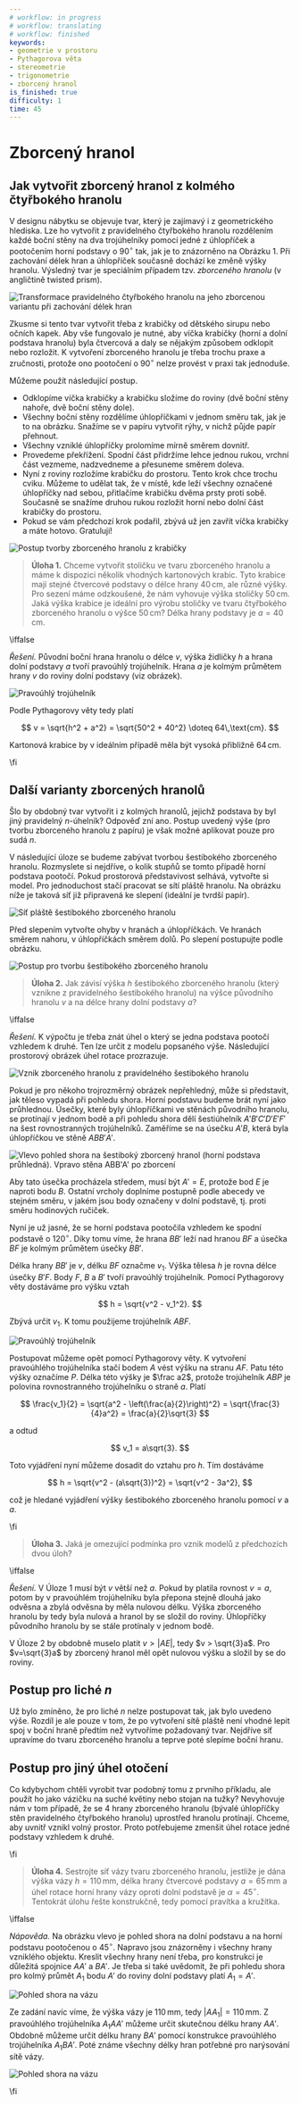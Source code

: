 ```yaml
---
# workflow: in progress
# workflow: translating
# workflow: finished
keywords:
- geometrie v prostoru
- Pythagorova věta
- stereometrie
- trigonometrie
- zborcený hranol
is_finished: true
difficulty: 1
time: 45
---
```


# Zborcený hranol

## Jak vytvořit zborcený hranol z kolmého čtyřbokého hranolu

V designu nábytku se objevuje tvar, který je zajímavý i z geometrického hlediska. 
Lze ho vytvořit z pravidelného čtyřbokého hranolu rozdělením 
každé boční stěny na dva trojúhelníky pomocí jedné z úhlopříček 
a pootočením horní podstavy o $90^\circ$ tak, jak je to znázorněno na Obrázku 1. 
Při zachování délek hran a úhlopříček současně dochází ke změně výšky hranolu. 
Výsledný tvar je speciálním případem tzv. *zborceného hranolu* (v angličtině twisted prism).

![Transformace pravidelného čtyřbokého hranolu na jeho zborcenou variantu při zachování délek hran](math4y_twisted_prism_postup.png) 

Zkusme si tento tvar vytvořit třeba z krabičky od dětského sirupu nebo očních kapek.
Aby vše fungovalo je nutné, aby víčka krabičky (horní a dolní podstava hranolu) byla čtvercová 
a daly se nějakým způsobem odklopit nebo rozložit. 
K vytvoření zborceného hranolu je třeba trochu praxe a zručnosti, 
protože ono pootočení o $90^\circ$ nelze provést v praxi tak jednoduše.

Můžeme použít následující postup.

* Odklopíme víčka krabičky a krabičku složíme do roviny (dvě boční stěny nahoře, dvě boční stěny dole).
* Všechny boční stěny rozdělíme úhlopříčkami v jednom směru tak, jak je to na obrázku. Snažíme se v papíru vytvořit rýhy, v nichž půjde papír přehnout.
* Všechny vzniklé úhlopříčky prolomíme mírně směrem dovnitř.
* Provedeme překřížení. Spodní část přidržíme lehce jednou rukou,
vrchní část vezmeme, nadzvedneme a přesuneme směrem doleva.
* Nyní z roviny rozložíme krabičku do prostoru. Tento krok chce trochu cviku.
Můžeme to udělat tak, že v místě, kde leží všechny označené úhlopříčky nad sebou, přitlačíme krabičku dvěma prsty proti sobě.
Současně se snažíme druhou rukou rozložit horní nebo dolní část krabičky do prostoru.
* Pokud se vám předchozí krok podařil, zbývá už jen zavřít víčka krabičky a máte hotovo. Gratuluji!

![Postup tvorby zborceného hranolu z krabičky](twisted_prism_fotky2.jpg)   

> **Úloha 1.** Chceme vytvořit stoličku ve tvaru zborceného hranolu
> a máme k dispozici několik vhodných kartonových krabic.
> Tyto krabice mají stejné čtvercové podstavy o délce hrany $40\,\text{cm}$, ale různé výšky.
> Pro sezení máme odzkoušené, že nám vyhovuje výška stoličky $50\,\text{cm}$.
> Jaká výška krabice je ideální pro výrobu stoličky ve
> tvaru čtyřbokého zborceného hranolu o výšce $50\,\text{cm}$?
> Délka hrany podstavy je $a=40\,\text{cm}$.

\iffalse

*Řešení.* Původní boční hrana hranolu o délce $v$, 
výška židličky $h$ a hrana dolní podstavy $a$ tvoří pravoúhlý trojúhelník. 
Hrana $a$ je kolmým průmětem hrany $v$ do roviny dolní podstavy (viz obrázek). 

![Pravoúhlý trojúhelník](math4y_twisted_prism_priklad_1.png)

Podle Pythagorovy věty tedy platí 

$$
v = \sqrt{h^2 + a^2} = \sqrt{50^2 + 40^2} \doteq 64\,\text{cm}. 
$$ 

Kartonová krabice by v ideálním případě měla být vysoká přibližně $64\,\text{cm}$.

\fi

## Další varianty zborcených hranolů

Šlo by obdobný tvar vytvořit i z kolmých hranolů, 
jejichž podstava by byl jiný pravidelný $n$-úhelník? 
Odpověď zní ano. Postup uvedený výše (pro tvorbu zborceného hranolu z papíru) je však možné aplikovat pouze pro sudá $n$.

V následující úloze se budeme zabývat tvorbou šestibokého zborceného hranolu.
Rozmyslete si nejdříve, o kolik stupňů se tomto případě horní podstava pootočí. 
Pokud prostorová představivost selhává, vytvořte si model. 
Pro jednoduchost stačí pracovat se sítí pláště hranolu. 
Na obrázku níže je taková síť již připravená ke slepení (ideální je tvrdší papír).

![Síť pláště šestibokého zborceného hranolu](twisted_prism_6_sit.png)

Před slepením vytvořte ohyby v hranách a úhlopříčkách. 
Ve hranách směrem nahoru, v úhlopříčkách směrem dolů. 
Po slepení postupujte podle obrázku.

![Postup pro tvorbu šestibokého zborceného hranolu](twisted_prism_postup.png)

> **Úloha 2.** Jak závisí výška $h$ šestibokého zborceného hranolu
> (který vznikne z pravidelného šestibokého hranolu) na výšce původního
> hranolu $v$ a na délce hrany dolní podstavy $a$?

\iffalse

*Řešení.* K výpočtu je třeba znát úhel o který se jedna podstava
pootočí vzhledem k druhé. Ten lze určit z modelu popsaného výše.
Následující prostorový obrázek úhel rotace prozrazuje.

![Vznik zborceného hranolu z pravidelného šestibokého hranolu](twisted_prism_6.png)

Pokud je pro někoho trojrozměrný obrázek nepřehledný, 
může si představit, jak těleso vypadá při pohledu shora.
Horní podstavu budeme brát nyní jako průhlednou. 
Úsečky, které byly úhlopříčkami ve stěnách původního hranolu, 
se protínají v jednom bodě a při pohledu shora dělí šestiúhelník 
$A'B'C'D'E'F'$ na šest rovnostranných trojúhelníků. 
Zaměříme se na úsečku $A'B$, která byla úhlopříčkou ve stěně $ABB'A'$. 

![Vlevo pohled shora na šestiboký zborcený hranol (horní podstava průhledná). Vpravo stěna $ABB'A'$ po zborcení](twisted_prism_6_shora.png)

Aby tato úsečka procházela středem, 
musí být $A'=E$, protože bod $E$ je naproti bodu $B$. 
Ostatní vrcholy doplníme postupně podle abecedy ve stejném směru, 
v jakém jsou body označeny v dolní podstavě, tj. proti směru hodinových ručiček.

Nyní je už jasné, že se horní podstava pootočila vzhledem ke spodní podstavě o $120^\circ$.
Díky tomu víme, že hrana $BB'$ leží nad hranou $BF$ 
a úsečka $BF$ je kolmým průmětem úsečky $BB'$.

Délka hrany $BB'$ je $v$, délku $BF$ označme $v_1$. 
Výška tělesa $h$ je rovna délce úsečky $B'F$.
Body $F$, $B$ a $B'$ tvoří pravoúhlý trojúhelník. 
Pomocí Pythagorovy věty dostáváme pro výšku vztah

$$
h = \sqrt{v^2 - v_1^2}.
$$

Zbývá určit $v_1$. K tomu použijeme trojúhelník $ABF$. 

![Pravoúhlý trojúhelník](twisted_prism_6_vypocet.png)

Postupovat můžeme opět pomocí Pythagorovy věty. K vytvoření
pravoúhlého trojúhelníka stačí bodem $A$ vést výšku na stranu $AF$.
Patu této výšky označíme $P$. Délka této výšky je $\frac a2$, 
protože trojúhelník $ABP$ je polovina rovnostranného trojúhelníku o straně $a$. 
Platí

$$
\frac{v_1}{2} = \sqrt{a^2 - \left(\frac{a}{2}\right)^2} = \sqrt{\frac{3}{4}a^2} = \frac{a}{2}\sqrt{3}
$$

a odtud

$$
v_1 = a\sqrt{3}.
$$

Toto vyjádření nyní můžeme dosadit do vztahu pro  $h$. Tím dostáváme

$$
h = \sqrt{v^2 - (a\sqrt{3})^2} = \sqrt{v^2 - 3a^2},
$$

což je hledané vyjádření výšky šestibokého zborceného hranolu pomocí $v$ a $a$.

\fi

> **Úloha 3.** Jaká je omezující podmínka pro vznik modelů z předchozích dvou úloh?

\iffalse

*Řešení.* V Úloze 1 musí být $v$ větší než $a$. Pokud by platila rovnost $v=a$, 
potom by v pravoúhlém trojúhelníku byla přepona stejně dlouhá jako odvěsna 
a zbylá odvěsna by měla nulovou délku.
Výška zborceného hranolu by tedy byla nulová a hranol by se složil do roviny. 
Úhlopříčky původního hranolu by se stále protínaly v jednom bodě.

V Úloze 2 by obdobně muselo platit $v > |AE|$, tedy $v > \sqrt{3}a$. 
Pro $v=\sqrt{3}a$ by zborcený hranol měl opět nulovou výšku a složil by se do roviny.

## Postup pro liché $n$

Už bylo zmíněno, že pro liché $n$ nelze postupovat tak, jak bylo uvedeno výše.
Rozdíl je ale pouze v tom, že po vytvoření sítě pláště není vhodné
lepit spoj v boční hraně předtím než vytvoříme požadovaný tvar. 
Nejdříve síť upravíme do tvaru zborceného hranolu a teprve poté slepíme boční hranu.


## Postup pro jiný úhel otočení

Co kdybychom chtěli vyrobit tvar podobný tomu z prvního příkladu, 
ale použít ho jako vázičku na suché květiny nebo stojan na tužky?
Nevyhovuje nám v tom případě, že se 4 hrany zborceného hranolu (bývalé
úhlopříčky stěn pravidelného čtyřbokého hranolu) uprostřed hranolu protínají. 
Chceme, aby uvnitř vznikl volný prostor. 
Proto potřebujeme zmenšit úhel rotace jedné podstavy vzhledem k druhé.

\fi

> **Úloha 4.** Sestrojte síť vázy tvaru zborceného hranolu, jestliže je dána výška vázy $h=110\,\text{mm}$,
> délka hrany čtvercové podstavy $a=65\,\text{mm}$ a úhel rotace horní hrany vázy oproti dolní podstavě je $\alpha=45^\circ$.
> Tentokrát úlohu řešte konstrukčně, tedy pomocí pravítka a kružítka.

\iffalse

*Nápověda.* Na obrázku vlevo je pohled shora na dolní podstavu a na horní podstavu pootočenou o $45^\circ$. 
Napravo jsou znázorněny i všechny hrany vzniklého objektu. 
Kreslit všechny hrany není třeba, pro konstrukci je důležitá spojnice $AA'$ a $BA'$. 
Je třeba si také uvědomit, že při pohledu shora pro kolmý průmět $A_1$ bodu $A'$ do roviny dolní podstavy platí $A_1=A'$. 

![Pohled shora na vázu](vaza_shora.png)

Ze zadání navíc víme, že výška vázy je $110\,\text{mm}$, tedy $|AA_1|=110\,\text{mm}$.
Z pravoúhlého trojúhelníka $A_1AA'$ můžeme určit skutečnou délku hrany $AA'$.
Obdobně můžeme určit délku hrany $BA'$ pomocí konstrukce pravoúhlého trojúhelníka $A_1BA'$.
Poté známe všechny délky hran potřebné pro narýsování sítě vázy.

![Pohled shora na vázu](vaza_shora.png)



\fi
